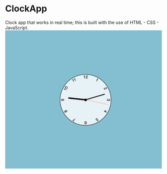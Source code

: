 # ClockApp
Clock app that works in real time; this is built with the use of HTML - CSS - JavaScript. 
![](assets/image/ScreenShot.png)
